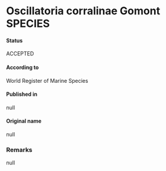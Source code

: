 # Oscillatoria corralinae Gomont SPECIES

#### Status
ACCEPTED

#### According to
World Register of Marine Species

#### Published in
null

#### Original name
null

### Remarks
null